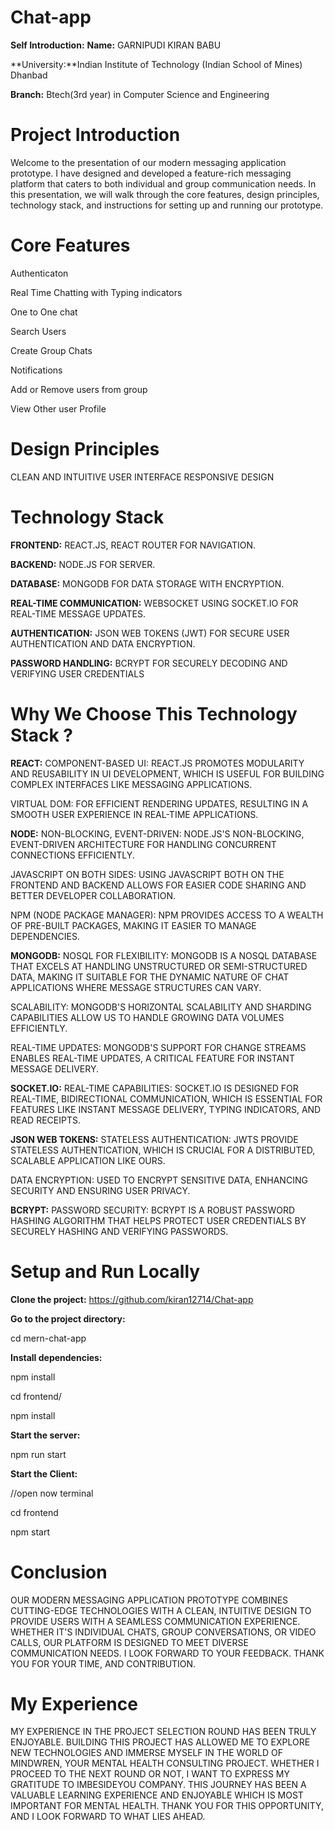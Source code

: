 # Chat-app
**Self Introduction:**
**Name:** GARNIPUDI KIRAN BABU

**University:**Indian Institute of Technology (Indian School of Mines) Dhanbad

**Branch:** Btech(3rd year) in Computer Science and Engineering

# Project Introduction
Welcome to the presentation of our modern messaging
application prototype. I have designed and developed a 
feature-rich messaging platform that caters to both individual
and group communication needs. In this presentation, we will
walk through the core features, design principles, technology
stack, and instructions for setting up and running our prototype.

# Core Features

Authenticaton
 
Real Time Chatting with Typing indicators

One to One chat

Search Users

Create Group Chats

Notifications

Add or Remove users from group

View Other user Profile

# Design Principles
CLEAN AND INTUITIVE USER INTERFACE
RESPONSIVE DESIGN

# Technology Stack
**FRONTEND:** REACT.JS, REACT ROUTER FOR NAVIGATION.

**BACKEND:** NODE.JS FOR SERVER.

**DATABASE:** MONGODB FOR DATA STORAGE WITH ENCRYPTION.

**REAL-TIME COMMUNICATION:** WEBSOCKET USING SOCKET.IO FOR REAL-TIME MESSAGE UPDATES.

**AUTHENTICATION:** JSON WEB TOKENS (JWT) FOR SECURE USER AUTHENTICATION AND DATA ENCRYPTION.

**PASSWORD HANDLING:** BCRYPT FOR SECURELY DECODING AND VERIFYING USER CREDENTIALS

# Why We Choose This Technology Stack ?
**REACT:**
COMPONENT-BASED UI: REACT.JS PROMOTES MODULARITY AND REUSABILITY IN UI
DEVELOPMENT, WHICH IS USEFUL FOR BUILDING COMPLEX INTERFACES LIKE MESSAGING
APPLICATIONS.

VIRTUAL DOM: FOR EFFICIENT RENDERING UPDATES, RESULTING IN A SMOOTH USER EXPERIENCE
IN REAL-TIME APPLICATIONS.

**NODE:**
NON-BLOCKING, EVENT-DRIVEN: NODE.JS'S NON-BLOCKING, EVENT-DRIVEN ARCHITECTURE
FOR HANDLING CONCURRENT CONNECTIONS EFFICIENTLY.

JAVASCRIPT ON BOTH SIDES: USING JAVASCRIPT BOTH ON THE FRONTEND AND BACKEND
ALLOWS FOR EASIER CODE SHARING AND BETTER DEVELOPER COLLABORATION.

NPM (NODE PACKAGE MANAGER): NPM PROVIDES ACCESS TO A WEALTH OF PRE-BUILT
PACKAGES, MAKING IT EASIER TO MANAGE DEPENDENCIES.

**MONGODB:**
NOSQL FOR FLEXIBILITY: MONGODB IS A NOSQL DATABASE THAT EXCELS AT HANDLING
UNSTRUCTURED OR SEMI-STRUCTURED DATA, MAKING IT SUITABLE FOR THE DYNAMIC NATURE OF
CHAT APPLICATIONS WHERE MESSAGE STRUCTURES CAN VARY.

SCALABILITY: MONGODB'S HORIZONTAL SCALABILITY AND SHARDING CAPABILITIES ALLOW US
TO HANDLE GROWING DATA VOLUMES EFFICIENTLY.

REAL-TIME UPDATES: MONGODB'S SUPPORT FOR CHANGE STREAMS ENABLES REAL-TIME
UPDATES, A CRITICAL FEATURE FOR INSTANT MESSAGE DELIVERY.


**SOCKET.IO:**
REAL-TIME CAPABILITIES: SOCKET.IO IS DESIGNED FOR REAL-TIME, BIDIRECTIONAL
COMMUNICATION, WHICH IS ESSENTIAL FOR FEATURES LIKE INSTANT MESSAGE DELIVERY, TYPING
INDICATORS, AND READ RECEIPTS.

**JSON WEB TOKENS:**
STATELESS AUTHENTICATION: JWTS PROVIDE STATELESS AUTHENTICATION, WHICH IS CRUCIAL
FOR A DISTRIBUTED, SCALABLE APPLICATION LIKE OURS.

DATA ENCRYPTION: USED TO ENCRYPT SENSITIVE DATA, ENHANCING SECURITY AND ENSURING
USER PRIVACY.

**BCRYPT:**
PASSWORD SECURITY: BCRYPT IS A ROBUST PASSWORD HASHING ALGORITHM THAT HELPS
PROTECT USER CREDENTIALS BY SECURELY HASHING AND VERIFYING PASSWORDS.

# Setup and Run Locally


**Clone the project:**
https://github.com/kiran12714/Chat-app
  
**Go to the project directory:**

  cd mern-chat-app
  
**Install dependencies:**

  npm install
  
  cd frontend/
  
  npm install
  
**Start the server:**

  npm run start
  
**Start the Client:**

  //open now terminal
  
  cd frontend
  
  npm start


# Conclusion

OUR MODERN MESSAGING APPLICATION PROTOTYPE COMBINES CUTTING-EDGE TECHNOLOGIES
WITH A CLEAN, INTUITIVE DESIGN TO PROVIDE USERS WITH A SEAMLESS COMMUNICATION
EXPERIENCE. WHETHER IT'S INDIVIDUAL CHATS, GROUP CONVERSATIONS, OR VIDEO CALLS, OUR
PLATFORM IS DESIGNED TO MEET DIVERSE COMMUNICATION NEEDS. I LOOK FORWARD TO YOUR
FEEDBACK. THANK YOU FOR YOUR TIME, AND CONTRIBUTION.

# My Experience

MY EXPERIENCE IN THE PROJECT SELECTION ROUND HAS BEEN TRULY ENJOYABLE. BUILDING THIS
PROJECT HAS ALLOWED ME TO EXPLORE NEW TECHNOLOGIES AND IMMERSE MYSELF IN THE WORLD
OF MINDWREN, YOUR MENTAL HEALTH CONSULTING PROJECT.
WHETHER I PROCEED TO THE NEXT ROUND OR NOT, I WANT TO EXPRESS MY GRATITUDE TO
IMBESIDEYOU COMPANY. THIS JOURNEY HAS BEEN A VALUABLE LEARNING EXPERIENCE AND
ENJOYABLE WHICH IS MOST IMPORTANT FOR MENTAL HEALTH. THANK YOU FOR THIS OPPORTUNITY,
AND I LOOK FORWARD TO WHAT LIES AHEAD.


